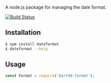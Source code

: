 A node.js package for managing the date format.

[![Build Status](https://travis-ci.org/bart96-b/node-format.svg?branch=master)](https://travis-ci.org/bart96-b/node-format)

## Installation
```bash
$ npm install dateformat
$ dateformat --help
```

## Usage
```js
const Format = require('bart96-format');
```
